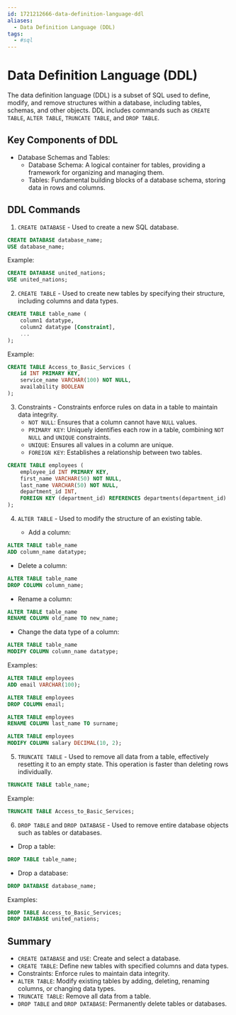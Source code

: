 ```yaml
---
id: 1721212666-data-definition-language-ddl
aliases:
  - Data Definition Language (DDL)
tags:
  - #sql
---
```


# Data Definition Language (DDL)

The data definition language (DDL) is a subset of SQL used to define, modify, and remove structures within a database, including tables, schemas, and other objects. DDL includes commands such as `CREATE TABLE`, `ALTER TABLE`, `TRUNCATE TABLE`, and `DROP TABLE`.

## Key Components of DDL
- Database Schemas and Tables:
    - Database Schema: A logical container for tables, providing a framework for organizing and managing them.
    - Tables: Fundamental building blocks of a database schema, storing data in rows and columns.

## DDL Commands
1. `CREATE DATABASE` - Used to create a new SQL database.

```sql
CREATE DATABASE database_name;
USE database_name;
```
Example:

```sql
CREATE DATABASE united_nations;
USE united_nations;
```
2. `CREATE TABLE` - Used to create new tables by specifying their structure, including columns and data types.

```sql
CREATE TABLE table_name (
    column1 datatype,
    column2 datatype [Constraint],
    ...
);
```
Example:

```sql
CREATE TABLE Access_to_Basic_Services (
    id INT PRIMARY KEY,
    service_name VARCHAR(100) NOT NULL,
    availability BOOLEAN
);
```

3. Constraints - Constraints enforce rules on data in a table to maintain data integrity.
   - `NOT NULL`: Ensures that a column cannot have `NULL` values.
   - `PRIMARY KEY`: Uniquely identifies each row in a table, combining `NOT NULL` and `UNIQUE` constraints.
   - `UNIQUE`: Ensures all values in a column are unique.
   - `FOREIGN KEY`: Establishes a relationship between two tables.

```sql
CREATE TABLE employees (
    employee_id INT PRIMARY KEY,
    first_name VARCHAR(50) NOT NULL,
    last_name VARCHAR(50) NOT NULL,
    department_id INT,
    FOREIGN KEY (department_id) REFERENCES departments(department_id)
);
```

4. `ALTER TABLE` - Used to modify the structure of an existing table.

   - Add a column:

```sql
ALTER TABLE table_name
ADD column_name datatype;
```

   - Delete a column:

```sql
ALTER TABLE table_name
DROP COLUMN column_name;
```

   - Rename a column:

```sql
ALTER TABLE table_name
RENAME COLUMN old_name TO new_name;
```

   - Change the data type of a column:

```sql
ALTER TABLE table_name
MODIFY COLUMN column_name datatype;
```

Examples:

```sql
ALTER TABLE employees
ADD email VARCHAR(100);

ALTER TABLE employees
DROP COLUMN email;

ALTER TABLE employees
RENAME COLUMN last_name TO surname;

ALTER TABLE employees
MODIFY COLUMN salary DECIMAL(10, 2);
```

5. `TRUNCATE TABLE` - Used to remove all data from a table, effectively resetting it to an empty state. This operation is faster than deleting rows individually.

```sql
TRUNCATE TABLE table_name;
```

Example:

```sql
TRUNCATE TABLE Access_to_Basic_Services;
```

6. `DROP TABLE` and `DROP DATABASE` - Used to remove entire database objects such as tables or databases.

- Drop a table:

```sql
DROP TABLE table_name;
```

- Drop a database:

```sql
DROP DATABASE database_name;
```

Examples:

```sql
DROP TABLE Access_to_Basic_Services;
DROP DATABASE united_nations;
```

## Summary
- `CREATE DATABASE` and `USE`: Create and select a database.
- `CREATE TABLE`: Define new tables with specified columns and data types.
- Constraints: Enforce rules to maintain data integrity.
- `ALTER TABLE`: Modify existing tables by adding, deleting, renaming columns, or changing data types.
- `TRUNCATE TABLE`: Remove all data from a table.
- `DROP TABLE` and `DROP DATABASE`: Permanently delete tables or databases.
